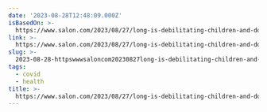 ```yaml
---
date: '2023-08-28T12:48:09.000Z'
isBasedOn: >-
  https://www.salon.com/2023/08/27/long-is-debilitating-children-and-doctors-worry-there-arent-enough-centers-to-treat-them/
link: >-
  https://www.salon.com/2023/08/27/long-is-debilitating-children-and-doctors-worry-there-arent-enough-centers-to-treat-them/
slug: >-
  2023-08-28-httpswwwsaloncom20230827long-is-debilitating-children-and-doctors-worry-there-arent-enough-centers-to-treat-them
tags:
  - covid
  - health
title: >-
  https://www.salon.com/2023/08/27/long-is-debilitating-children-and-doctors-worry-there-arent-enough-centers-to-treat-them/
---
```


